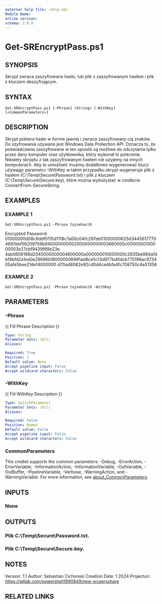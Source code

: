 ```yaml
---
external help file: -help.xml
Module Name:
online version:
schema: 2.0.0
---
```


# Get-SREncryptPass.ps1

## SYNOPSIS
Skrypt zwraca zaszyfrowane hasło, lub plik z zaszyfrowanym hasłem i plik z kluczem deszyfrującym.

## SYNTAX

```
Get-SREncryptPass.ps1 [-Phrase] <String> [-WithKey] [<CommonParameters>]
```

## DESCRIPTION
Skrypt pobiera hasło w formie jawnej i zwraca zaszyfrowany cią znaków.
Do szyfrowania używane jest Windows Data Protection API. 
Oznacza to, że poświadczenia zaszyfrowane w ten sposób są możliwe do odczytania tylko przez dany komputer oraz użytkownika, który wykonał to polecenie. 
Niestety skryptu z tak zaszyfrowanym hasłem nie użyjemy na innych komputerach.
Aby to umożliwić musimy dodatkowo wygenerować klucz używając parametru -WithKey
w takim przypadku skrypt wygeneruje plik z hasłem (C:\Temp\Secure\Password.txt) i plik z kluczem (C:\Temp\Secure\Secure.key), które można wykożystać w cmdlecie ConvertFrom-SecureString.

## EXAMPLES

### EXAMPLE 1
```
Get-SREncryptPass.ps1 -Phrase tajnehasl0
```

Encrypted Password: 
01000000d08c9ddf0115d1118c7a00c04fc297eb01000000625d34456177704697ebf56209759b940000000002000000000003660000c0000000100000003e27cbf9439f69e23e
4ab5606168d2040000000004800000a000000010000000c2935be984afdbf8bfd2a1ea0e28696b180000006991ad8ce5c13d977bd5dcb775196ac973405afe5bee21de14000000
d70a48082e92cd0d4ce4bfa4fc708750c4e51358

### EXAMPLE 2
```
Get-SREncryptPass.ps1 -Phrase tajnehasl0 -WithKey
```

## PARAMETERS

### -Phrase
{{ Fill Phrase Description }}

```yaml
Type: String
Parameter Sets: (All)
Aliases:

Required: True
Position: 2
Default value: None
Accept pipeline input: False
Accept wildcard characters: False
```

### -WithKey
{{ Fill WithKey Description }}

```yaml
Type: SwitchParameter
Parameter Sets: (All)
Aliases:

Required: False
Position: Named
Default value: False
Accept pipeline input: False
Accept wildcard characters: False
```

### CommonParameters
This cmdlet supports the common parameters: -Debug, -ErrorAction, -ErrorVariable, -InformationAction, -InformationVariable, -OutVariable, -OutBuffer, -PipelineVariable, -Verbose, -WarningAction, and -WarningVariable. For more information, see [about_CommonParameters](http://go.microsoft.com/fwlink/?LinkID=113216).

## INPUTS

### None
## OUTPUTS

### Plik C:\Temp\Secure\Password.txt.
### Plik C:\Temp\Secure\Secure.key.
## NOTES
Version:        1.1
Author:         Sebastian Cichonski
Creation Date:  1.2024
Projecturi:     https://gitlab.com/powershell1990849/new-srusersshare

## RELATED LINKS

